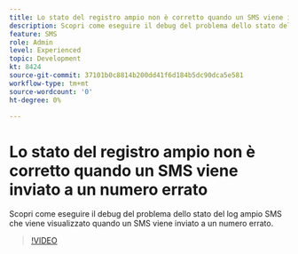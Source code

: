 ```yaml
---
title: Lo stato del registro ampio non è corretto quando un SMS viene inviato a un numero errato
description: Scopri come eseguire il debug del problema dello stato del log ampio SMS che viene visualizzato quando un SMS viene inviato a un numero errato.
feature: SMS
role: Admin
level: Experienced
topic: Development
kt: 8424
source-git-commit: 37101b0c8814b200dd41f6d184b5dc90dca5e581
workflow-type: tm+mt
source-wordcount: '0'
ht-degree: 0%

---
```



# Lo stato del registro ampio non è corretto quando un SMS viene inviato a un numero errato

Scopri come eseguire il debug del problema dello stato del log ampio SMS che viene visualizzato quando un SMS viene inviato a un numero errato.

>[!VIDEO](https://video.tv.adobe.com/v/335980?quality=12)
